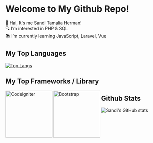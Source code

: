 # Welcome to My Github Repo!
👋 Hai, It's me Sandi Tamalia Herman!  
🔍 I’m interested in PHP & SQL  
📚 I’m currently learning JavaScript, Laravel, Vue  

## My Top Languages
[![Top Langs](https://github-readme-stats.vercel.app/api/top-langs/?username=Sanditamah&layout=compact)](https://github.com/Sanditamah/github-readme-stats)  

## My Top Frameworks / Library
<img align="left" alt="Codeigniter" width="150" src="https://raw.githubusercontent.com/Sanditamah/Sanditamah/main/codeigniter.png" />  
<img align="left" alt="Bootstrap" width="150" src="https://raw.githubusercontent.com/Sanditamah/Sanditamah/main/bootstrap.png" />  

## Github Stats
![Sandi's GitHub stats](https://github-readme-stats.vercel.app/api?username=Sanditamah&show_icons=true&theme=radical)
